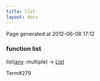 ```yaml
---
title: list
layout: docs
---
```


<div class="bottom_right_note">Page generated at 2012-06-08 17:12</div>
<h3><span class="minor">function</span> list</h3>

list(<a href="/docs/any.html">any</a> :multiple) -> <a href="/docs/List.html">List</a>
<p></p>

<p><span class="extra_minor">Term#279</span></p>
